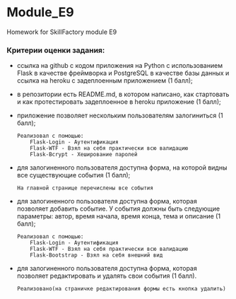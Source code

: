 # Module_E9
Homework for SkillFactory module E9 


### Критерии оценки задания:

- ссылка на github с кодом приложения на Python с использованием Flask в качестве фреймворка и PostgreSQL в качестве базы данных и ссылка на heroku с задеплоенным приложением (1 балл);
- в репозитории есть README.md, в котором написано, как стартовать и как протестировать задеплоенное в heroku приложение (1 балл);
- приложение позволяет нескольким пользователям залогиниться (1 балл);
    ``` 
  Реализовал с помощью:
        Flask-Login - Аутентификация
        Flask-WTF - Взял на себя практически всю валидацию
        Flask-Bcrypt - Хеширование паролей
    ```  
  
- для залогиненного пользователя доступна форма, на которой видны все существующие события (1 балл);
    ```
    На главной странице перечислены все события
    ```
  
- для залогиненного пользователя доступна форма, которая позволяет добавить событие. У события должны быть следующие параметры: автор, время начала, время конца, тема и описание (1 балл);
    ```
    Реализовал с помощью:
        Flask-Login - Аутентификация
        Flask-WTF - Взял на себя практически всю валидацию
        Flask-Bootstrap - Взял на себя внешний вид
    ```
  
- для залогиненного пользователя доступна форма, которая позволяет редактировать и удалять свои события (1 балл).
    ```
    Реализовано(на страничке редактирования формы есть кнопка удалить)
    ```
